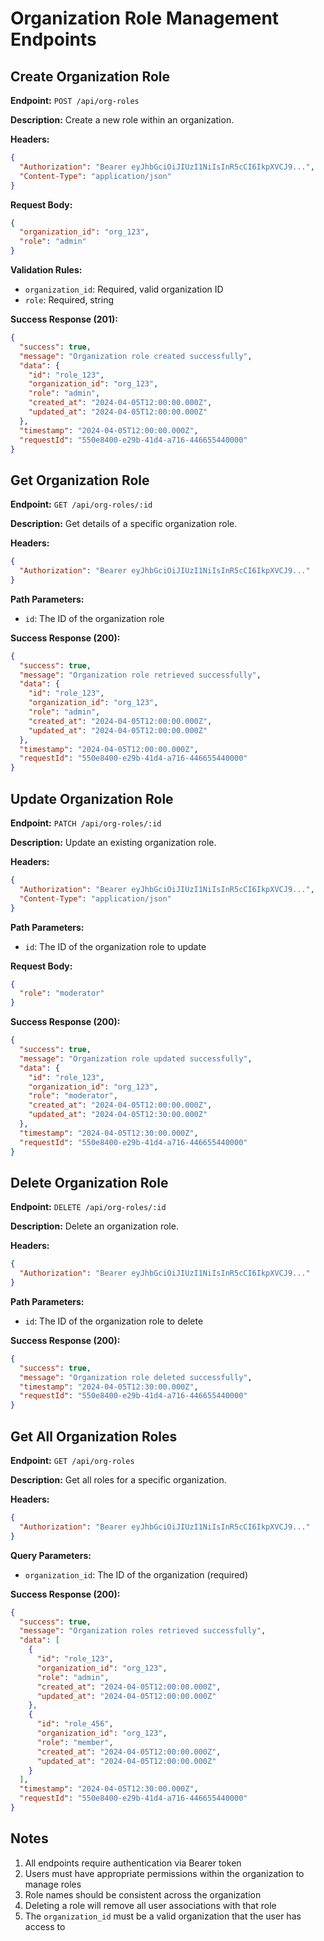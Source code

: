 # Organization Role Management Endpoints

## Create Organization Role

**Endpoint:** `POST /api/org-roles`

**Description:** Create a new role within an organization.

**Headers:**

```json
{
  "Authorization": "Bearer eyJhbGciOiJIUzI1NiIsInR5cCI6IkpXVCJ9...",
  "Content-Type": "application/json"
}
```

**Request Body:**

```json
{
  "organization_id": "org_123",
  "role": "admin"
}
```

**Validation Rules:**

- `organization_id`: Required, valid organization ID
- `role`: Required, string

**Success Response (201):**

```json
{
  "success": true,
  "message": "Organization role created successfully",
  "data": {
    "id": "role_123",
    "organization_id": "org_123",
    "role": "admin",
    "created_at": "2024-04-05T12:00:00.000Z",
    "updated_at": "2024-04-05T12:00:00.000Z"
  },
  "timestamp": "2024-04-05T12:00:00.000Z",
  "requestId": "550e8400-e29b-41d4-a716-446655440000"
}
```

## Get Organization Role

**Endpoint:** `GET /api/org-roles/:id`

**Description:** Get details of a specific organization role.

**Headers:**

```json
{
  "Authorization": "Bearer eyJhbGciOiJIUzI1NiIsInR5cCI6IkpXVCJ9..."
}
```

**Path Parameters:**

- `id`: The ID of the organization role

**Success Response (200):**

```json
{
  "success": true,
  "message": "Organization role retrieved successfully",
  "data": {
    "id": "role_123",
    "organization_id": "org_123",
    "role": "admin",
    "created_at": "2024-04-05T12:00:00.000Z",
    "updated_at": "2024-04-05T12:00:00.000Z"
  },
  "timestamp": "2024-04-05T12:00:00.000Z",
  "requestId": "550e8400-e29b-41d4-a716-446655440000"
}
```

## Update Organization Role

**Endpoint:** `PATCH /api/org-roles/:id`

**Description:** Update an existing organization role.

**Headers:**

```json
{
  "Authorization": "Bearer eyJhbGciOiJIUzI1NiIsInR5cCI6IkpXVCJ9...",
  "Content-Type": "application/json"
}
```

**Path Parameters:**

- `id`: The ID of the organization role to update

**Request Body:**

```json
{
  "role": "moderator"
}
```

**Success Response (200):**

```json
{
  "success": true,
  "message": "Organization role updated successfully",
  "data": {
    "id": "role_123",
    "organization_id": "org_123",
    "role": "moderator",
    "created_at": "2024-04-05T12:00:00.000Z",
    "updated_at": "2024-04-05T12:30:00.000Z"
  },
  "timestamp": "2024-04-05T12:30:00.000Z",
  "requestId": "550e8400-e29b-41d4-a716-446655440000"
}
```

## Delete Organization Role

**Endpoint:** `DELETE /api/org-roles/:id`

**Description:** Delete an organization role.

**Headers:**

```json
{
  "Authorization": "Bearer eyJhbGciOiJIUzI1NiIsInR5cCI6IkpXVCJ9..."
}
```

**Path Parameters:**

- `id`: The ID of the organization role to delete

**Success Response (200):**

```json
{
  "success": true,
  "message": "Organization role deleted successfully",
  "timestamp": "2024-04-05T12:30:00.000Z",
  "requestId": "550e8400-e29b-41d4-a716-446655440000"
}
```

## Get All Organization Roles

**Endpoint:** `GET /api/org-roles`

**Description:** Get all roles for a specific organization.

**Headers:**

```json
{
  "Authorization": "Bearer eyJhbGciOiJIUzI1NiIsInR5cCI6IkpXVCJ9..."
}
```

**Query Parameters:**

- `organization_id`: The ID of the organization (required)

**Success Response (200):**

```json
{
  "success": true,
  "message": "Organization roles retrieved successfully",
  "data": [
    {
      "id": "role_123",
      "organization_id": "org_123",
      "role": "admin",
      "created_at": "2024-04-05T12:00:00.000Z",
      "updated_at": "2024-04-05T12:00:00.000Z"
    },
    {
      "id": "role_456",
      "organization_id": "org_123",
      "role": "member",
      "created_at": "2024-04-05T12:00:00.000Z",
      "updated_at": "2024-04-05T12:00:00.000Z"
    }
  ],
  "timestamp": "2024-04-05T12:30:00.000Z",
  "requestId": "550e8400-e29b-41d4-a716-446655440000"
}
```

## Notes

1. All endpoints require authentication via Bearer token
2. Users must have appropriate permissions within the organization to manage roles
3. Role names should be consistent across the organization
4. Deleting a role will remove all user associations with that role
5. The `organization_id` must be a valid organization that the user has access to
